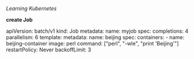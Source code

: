 *Learning Kubernetes*

**create Job**

apiVersion: batch/v1
kind: Job
metadata:
  name: myjob
spec:
  completions: 4
  parallelism: 6
  template:
    metadata:
      name: beijing
    spec:
      containers:
      - name: beijing-container
        image: perl
        command: ["perl", "-wle", "print \'Beijing\'"]
      restartPolicy: Never
  backoffLimit: 3

